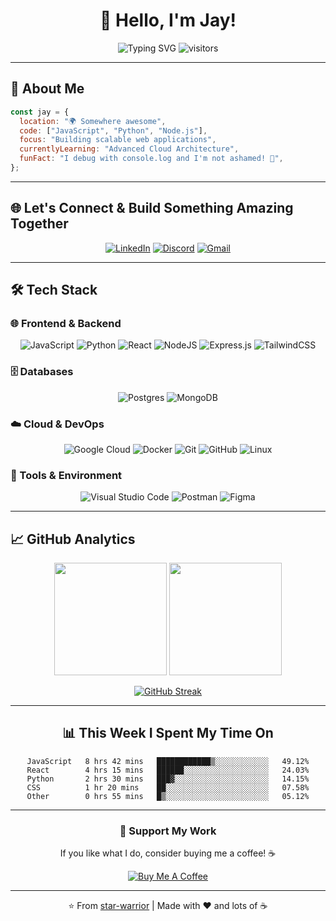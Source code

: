 <div align="center">
  
# 👋 Hello, I'm Jay!

<img src="https://readme-typing-svg.herokuapp.com?font=Fira+Code&pause=1000&color=36BCF7&center=true&vCenter=true&width=435&lines=Full+Stack+Developer;Cloud+Enthusiast;Problem+Solver;Always+Learning+Something+New!" alt="Typing SVG" />

<img src="https://visitor-badge.laobi.icu/badge?page_id=star-warrior.star-warrior&" alt="visitors"/>

</div>

---

## 🚀 About Me

```javascript
const jay = {
  location: "🌍 Somewhere awesome",
  code: ["JavaScript", "Python", "Node.js"],
  focus: "Building scalable web applications",
  currentlyLearning: "Advanced Cloud Architecture",
  funFact: "I debug with console.log and I'm not ashamed! 🐛",
};
```

---

## 🌐 Let's Connect & Build Something Amazing Together

<div align="center">
  
[![LinkedIn](https://img.shields.io/badge/LinkedIn-%230077B5.svg?style=for-the-badge&logo=linkedin&logoColor=white)](https://www.linkedin.com/in/jay-mehta16/)
[![Discord](https://img.shields.io/badge/Discord-%235865F2.svg?style=for-the-badge&logo=discord&logoColor=white)](https://discord.gg/3Mt8JhZF3s)
[![Gmail](https://img.shields.io/badge/Gmail-D14836?style=for-the-badge&logo=gmail&logoColor=white)](mailto:jaymehta.developement@gmail.com)

</div>

---

## 🛠️ Tech Stack

### 🌐 Frontend & Backend

<div align="center">
  
![JavaScript](https://img.shields.io/badge/javascript-%23323330.svg?style=for-the-badge&logo=javascript&logoColor=%23F7DF1E)
![Python](https://img.shields.io/badge/python-3670A0?style=for-the-badge&logo=python&logoColor=ffdd54)
![React](https://img.shields.io/badge/react-%2320232a.svg?style=for-the-badge&logo=react&logoColor=%2361DAFB)
![NodeJS](https://img.shields.io/badge/node.js-6DA55F?style=for-the-badge&logo=node.js&logoColor=white)
![Express.js](https://img.shields.io/badge/express.js-%23404d59.svg?style=for-the-badge&logo=express&logoColor=%2361DAFB)
![TailwindCSS](https://img.shields.io/badge/tailwindcss-%2338B2AC.svg?style=for-the-badge&logo=tailwind-css&logoColor=white)

</div>

### 🗄️ Databases

<div align="center">
  
![Postgres](https://img.shields.io/badge/postgres-%23316192.svg?style=for-the-badge&logo=postgresql&logoColor=white)
![MongoDB](https://img.shields.io/badge/MongoDB-%234ea94b.svg?style=for-the-badge&logo=mongodb&logoColor=white)

</div>

### ☁️ Cloud & DevOps

<div align="center">
  
![Google Cloud](https://img.shields.io/badge/GoogleCloud-%234285F4.svg?style=for-the-badge&logo=google-cloud&logoColor=white)
![Docker](https://img.shields.io/badge/docker-%230db7ed.svg?style=for-the-badge&logo=docker&logoColor=white)
![Git](https://img.shields.io/badge/git-%23F05033.svg?style=for-the-badge&logo=git&logoColor=white)
![GitHub](https://img.shields.io/badge/github-%23121011.svg?style=for-the-badge&logo=github&logoColor=white)
![Linux](https://img.shields.io/badge/Linux-FCC624?style=for-the-badge&logo=linux&logoColor=black)

</div>

### 🔧 Tools & Environment

<div align="center">
  
![Visual Studio Code](https://img.shields.io/badge/Visual%20Studio%20Code-0078d4.svg?style=for-the-badge&logo=visual-studio-code&logoColor=white)
![Postman](https://img.shields.io/badge/Postman-FF6C37?style=for-the-badge&logo=postman&logoColor=white)
![Figma](https://img.shields.io/badge/figma-%23F24E1E.svg?style=for-the-badge&logo=figma&logoColor=white)

</div>

---

## 📈 GitHub Analytics

<div align="center">
  
<img height="180em" src="https://github-readme-stats.vercel.app/api?username=star-warrior&show_icons=true&theme=tokyonight&include_all_commits=true&count_private=true/"/>
<img height="180em" src="https://github-readme-stats.vercel.app/api/top-langs/?username=star-warrior&layout=compact&langs_count=8&theme=tokyonight"/>

</div>

<div align="center">
  
[![GitHub Streak](https://nirzak-streak-stats.vercel.app/?user=star-warrior&theme=tokyonight&hide_border=false)](https://git.io/streak-stats)

---

## 📊 This Week I Spent My Time On

<!--START_SECTION:waka-->

```text
JavaScript   8 hrs 42 mins   ████████████▒░░░░░░░░░░░░   49.12%
React        4 hrs 15 mins   ██████░░░░░░░░░░░░░░░░░░░   24.03%
Python       2 hrs 30 mins   ███▓░░░░░░░░░░░░░░░░░░░░░   14.15%
CSS          1 hr 20 mins    ██░░░░░░░░░░░░░░░░░░░░░░░   07.58%
Other        0 hrs 55 mins   █▒░░░░░░░░░░░░░░░░░░░░░░░   05.12%
```

<!--END_SECTION:waka-->

---

<div align="center">
  
### 💝 Support My Work
If you like what I do, consider buying me a coffee! ☕

[![Buy Me A Coffee](https://img.shields.io/badge/Buy%20Me%20A%20Coffee-ffdd00?style=for-the-badge&logo=buy-me-a-coffee&logoColor=black)](https://buymeacoffee.com/jaymehta)

---

⭐️ From [star-warrior](https://github.com/star-warrior) | Made with ❤️ and lots of ☕

</div>
